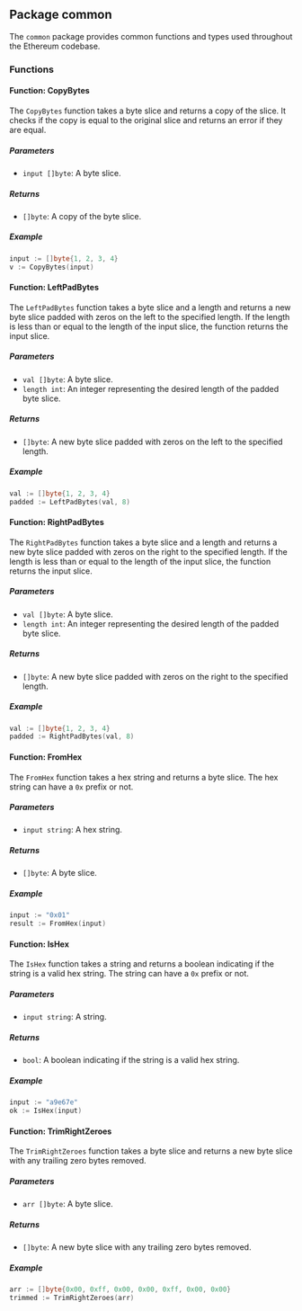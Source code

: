 ## Package common

The `common` package provides common functions and types used throughout the Ethereum codebase.

### Functions

#### Function: CopyBytes

The `CopyBytes` function takes a byte slice and returns a copy of the slice. It checks if the copy is equal to the original slice and returns an error if they are equal.

##### Parameters

- `input []byte`: A byte slice.

##### Returns

- `[]byte`: A copy of the byte slice.

##### Example

```go
input := []byte{1, 2, 3, 4}
v := CopyBytes(input)
```

#### Function: LeftPadBytes

The `LeftPadBytes` function takes a byte slice and a length and returns a new byte slice padded with zeros on the left to the specified length. If the length is less than or equal to the length of the input slice, the function returns the input slice.

##### Parameters

- `val []byte`: A byte slice.
- `length int`: An integer representing the desired length of the padded byte slice.

##### Returns

- `[]byte`: A new byte slice padded with zeros on the left to the specified length.

##### Example

```go
val := []byte{1, 2, 3, 4}
padded := LeftPadBytes(val, 8)
```

#### Function: RightPadBytes

The `RightPadBytes` function takes a byte slice and a length and returns a new byte slice padded with zeros on the right to the specified length. If the length is less than or equal to the length of the input slice, the function returns the input slice.

##### Parameters

- `val []byte`: A byte slice.
- `length int`: An integer representing the desired length of the padded byte slice.

##### Returns

- `[]byte`: A new byte slice padded with zeros on the right to the specified length.

##### Example

```go
val := []byte{1, 2, 3, 4}
padded := RightPadBytes(val, 8)
```

#### Function: FromHex

The `FromHex` function takes a hex string and returns a byte slice. The hex string can have a `0x` prefix or not.

##### Parameters

- `input string`: A hex string.

##### Returns

- `[]byte`: A byte slice.

##### Example

```go
input := "0x01"
result := FromHex(input)
```

#### Function: IsHex

The `IsHex` function takes a string and returns a boolean indicating if the string is a valid hex string. The string can have a `0x` prefix or not.

##### Parameters

- `input string`: A string.

##### Returns

- `bool`: A boolean indicating if the string is a valid hex string.

##### Example

```go
input := "a9e67e"
ok := IsHex(input)
```

#### Function: TrimRightZeroes

The `TrimRightZeroes` function takes a byte slice and returns a new byte slice with any trailing zero bytes removed.

##### Parameters

- `arr []byte`: A byte slice.

##### Returns

- `[]byte`: A new byte slice with any trailing zero bytes removed.

##### Example

```go
arr := []byte{0x00, 0xff, 0x00, 0x00, 0xff, 0x00, 0x00}
trimmed := TrimRightZeroes(arr)
```